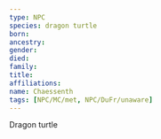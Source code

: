 ```yaml
---
type: NPC
species: dragon turtle
born:
ancestry:
gender:
died:
family:
title:
affiliations:
name: Chaessenth
tags: [NPC/MC/met, NPC/DuFr/unaware]
---
```


Dragon turtle